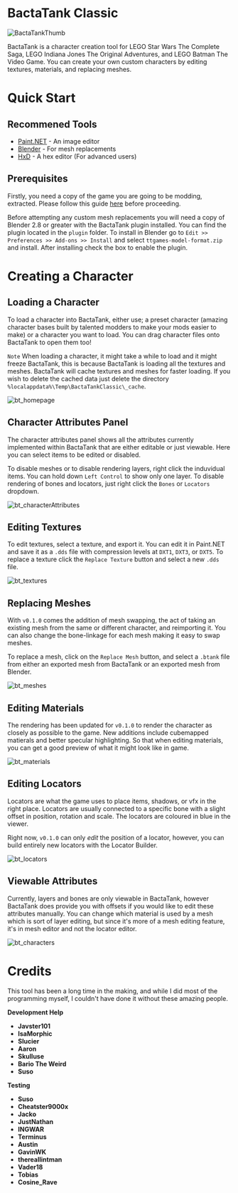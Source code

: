# BactaTank Classic

![BactaTankThumb](https://i.imgur.com/AF7uRe2.png)

BactaTank is a character creation tool for LEGO Star Wars The Complete Saga, LEGO Indiana Jones The Original Adventures, and LEGO Batman The Video Game. You can create your own custom characters by editing textures, materials, and replacing meshes.

# Quick Start
## Recommened Tools
* [Paint.NET](https://getpaint.net/) - An image editor
* [Blender](https://www.blender.org/download/) - For mesh replacements
* [HxD](https://mh-nexus.de/en/hxd/) - A hex editor (For advanced users)

## Prerequisites
Firstly, you need a copy of the game you are going to be modding, extracted. Please follow this guide [here](https://www.youtube.com/watch?v=_EQ3hPrh0V8) before proceeding.

Before attempting any custom mesh replacements you will need a copy of Blender 2.8 or greater with the BactaTank plugin installed. You can find the plugin located in the `plugin` folder. To install in Blender go to `Edit >> Preferences >> Add-ons >> Install` and select `ttgames-model-format.zip` and install. After installing check the box to enable the plugin.

# Creating a Character
## Loading a Character
To load a character into BactaTank, either use; a preset character (amazing character bases built by talented modders to make your mods easier to make) or a character you want to load. You can drag character files onto BactaTank to open them too!

`Note` When loading a character, it might take a while to load and it might freeze BactaTank, this is because BactaTank is loading all the textures and meshes. BactaTank will cache textures and meshes for faster loading. If you wish to delete the cached data just delete the directory `%localappdata%\Temp\BactaTankClassic\_cache`.

![bt_homepage](https://i.imgur.com/hTliNuY.png)

## Character Attributes Panel
The character attributes panel shows all the attributes currently implemented within BactaTank that are either editable or just viewable. Here you can select items to be edited or disabled.

To disable meshes or to disable rendering layers, right click the induvidual items. You can hold down `Left Control` to show only one layer. To disable rendering of bones and locators, just right click the `Bones` or `Locators` dropdown.

![bt_characterAttributes](https://i.imgur.com/UIMNuUe.gif)

## Editing Textures
To edit textures, select a texture, and export it. You can edit it in Paint.NET and save it as a `.dds` file with compression levels at `DXT1`, `DXT3`, or `DXT5`. To replace a texture click the `Replace Texture` button and select a new `.dds` file.

![bt_textures](https://i.imgur.com/ZYgnZmo.png)

## Replacing Meshes
With `v0.1.0` comes the addition of mesh swapping, the act of taking an existing mesh from the same or different character, and reimporting it. You can also change the bone-linkage for each mesh making it easy to swap meshes.

To replace a mesh, click on the `Replace Mesh` button, and select a `.btank` file from either an exported mesh from BactaTank or an exported mesh from Blender.

![bt_meshes](https://i.imgur.com/AsgtIjr.png)

## Editing Materials
The rendering has been updated for `v0.1.0` to render the character as closely as possible to the game. New additions include cubemapped matierals and better specular highlighting. So that when editing materials, you can get a good preview of what it might look like in game.

![bt_materials](https://i.imgur.com/N3UPicU.png)

## Editing Locators
Locators are what the game uses to place items, shadows, or vfx in the right place. Locators are usually connected to a specific bone with a slight offset in position, rotation and scale. The locators are coloured in blue in the viewer.

Right now, `v0.1.0` can only *edit* the position of a locator, however, you can build entirely new locators with the Locator Builder.

![bt_locators](https://i.imgur.com/MNiUDYG.png)

## Viewable Attributes
Currently, layers and bones are only viewable in BactaTank, however BactaTank does provide you with offsets if you would like to edit these attributes manually. You can change which material is used by a mesh which is sort of layer editing, but since it's more of a mesh editing feature, it's in mesh editor and not the locator editor.

![bt_characters](https://i.imgur.com/KE5yCIo.png)

# Credits
This tool has been a long time in the making, and while I did most of the programming myself, I couldn't have done it without these amazing people.

**Development Help**
* **Javster101**
* **IsaMorphic**
* **Slucier**
* **Aaron**
* **Skulluse**
* **Bario The Weird**
* **Suso**

**Testing**
* **Suso**
* **Cheatster9000x**
* **Jacko**
* **JustNathan**
* **INGWAR**
* **Terminus**
* **Austin**
* **GavinWK**
* **thereallintman**
* **Vader18**
* **Tobias**
* **Cosine_Rave**
